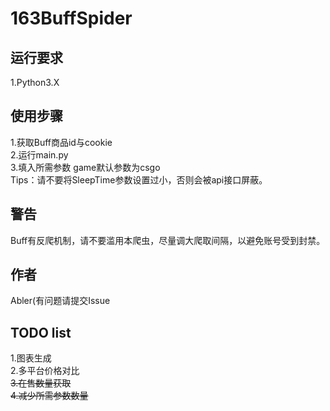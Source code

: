 # 163BuffSpider

## 运行要求
1.Python3.X

## 使用步骤
1.获取Buff商品id与cookie  
2.运行main.py  
3.填入所需参数 game默认参数为csgo  
Tips：请不要将SleepTime参数设置过小，否则会被api接口屏蔽。

## 警告
Buff有反爬机制，请不要滥用本爬虫，尽量调大爬取间隔，以避免账号受到封禁。

## 作者
Abler(有问题请提交Issue

## TODO list
1.图表生成  
2.多平台价格对比  
~~3.在售数量获取~~  
~~4.减少所需参数数量~~
